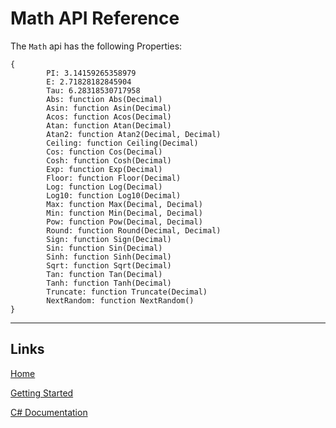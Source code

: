# Math API Reference

The `Math` api has the following Properties:

```
{
        PI: 3.14159265358979
        E: 2.71828182845904
        Tau: 6.28318530717958
        Abs: function Abs(Decimal)
        Asin: function Asin(Decimal)
        Acos: function Acos(Decimal)
        Atan: function Atan(Decimal)
        Atan2: function Atan2(Decimal, Decimal)
        Ceiling: function Ceiling(Decimal)
        Cos: function Cos(Decimal)
        Cosh: function Cosh(Decimal)
        Exp: function Exp(Decimal)
        Floor: function Floor(Decimal)
        Log: function Log(Decimal)
        Log10: function Log10(Decimal)
        Max: function Max(Decimal, Decimal)
        Min: function Min(Decimal, Decimal)
        Pow: function Pow(Decimal, Decimal)
        Round: function Round(Decimal, Decimal)
        Sign: function Sign(Decimal)
        Sin: function Sin(Decimal)
        Sinh: function Sinh(Decimal)
        Sqrt: function Sqrt(Decimal)
        Tan: function Tan(Decimal)
        Tanh: function Tanh(Decimal)
        Truncate: function Truncate(Decimal)
        NextRandom: function NextRandom()
}

```

___

## Links

[Home](https://bytechkr.github.io/BadScript2/)

[Getting Started](https://bytechkr.github.io/BadScript2/GettingStarted.html)

[C# Documentation](https://bytechkr.github.io/BadScript2/reference/index.html)